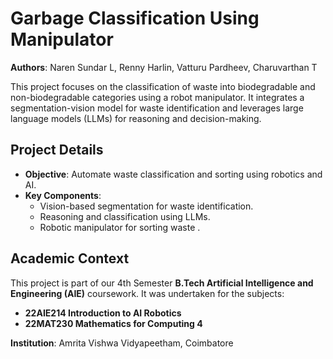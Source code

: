 # Garbage Classification Using Manipulator

**Authors**: Naren Sundar L, Renny Harlin, Vatturu Pardheev, Charuvarthan T

This project focuses on the classification of waste into biodegradable and non-biodegradable categories using a robot manipulator. It integrates a segmentation-vision model for waste identification and leverages large language models (LLMs) for reasoning and decision-making.

## Project Details

- **Objective**: Automate waste classification and sorting using robotics and AI.
- **Key Components**:
  - Vision-based segmentation for waste identification.
  - Reasoning and classification using LLMs.
  - Robotic manipulator for sorting waste .

## Academic Context

This project is part of our 4th Semester **B.Tech Artificial Intelligence and Engineering (AIE)** coursework. It was undertaken for the subjects:

- **22AIE214 Introduction to AI Robotics**
- **22MAT230 Mathematics for Computing 4**

**Institution**: Amrita Vishwa Vidyapeetham, Coimbatore
